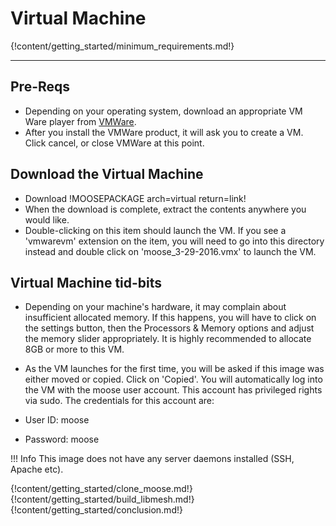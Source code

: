 # Virtual Machine

{!content/getting_started/minimum_requirements.md!}

---
## Pre-Reqs
* Depending on your operating system, download an appropriate VM Ware player from [VMWare](https://www.vmware.com/).
* After you install the VMWare product, it will ask you to create a VM. Click cancel, or close VMWare at this point.

## Download the Virtual Machine

* Download !MOOSEPACKAGE arch=virtual return=link!
* When the download is complete, extract the contents anywhere you would like.
* Double-clicking on this item should launch the VM. If you see a 'vmwarevm' extension on the item, you will need to go into this directory instead and double click on 'moose_3-29-2016.vmx' to launch the VM.

## Virtual Machine tid-bits
* Depending on your machine's hardware, it may complain about insufficient allocated memory. If this happens, you will have to click on the settings button, then the Processors & Memory options and adjust the memory slider appropriately. It is highly recommended to allocate 8GB or more to this VM.

* As the VM launches for the first time, you will be asked if this image was either moved or copied. Click on 'Copied'. You will automatically log into the VM with the moose user account. This account has privileged rights via sudo. The credentials for this account are:

* User ID: moose
* Password: moose

!!! Info
    This image does not have any server daemons installed (SSH, Apache etc).

{!content/getting_started/clone_moose.md!}
{!content/getting_started/build_libmesh.md!}
{!content/getting_started/conclusion.md!}